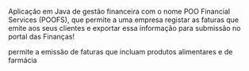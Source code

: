 Aplicação em Java de gestão financeira com o nome POO Financial
Services (POOFS), que permite a uma empresa registar as faturas que emite aos seus clientes
e exportar essa informação para submissão no portal das Finanças!

permite a emissão de faturas que incluam produtos alimentares e de farmácia
